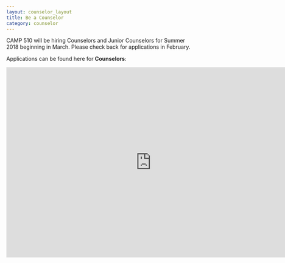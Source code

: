 ```yaml
---
layout: counselor_layout
title: Be a Counselor
category: counselor
---
```


CAMP 510 will be hiring Counselors and Junior Counselors for Summer 2018 beginning in March. Please check back for applications in February.
  

Applications can be found here for <span style="font-weight: bold;">Counselors</span>:
<br>

<!-- Responsive iFrame -->
<div class="Flexible-container">

<iframe src="https://docs.google.com/forms/d/e/1FAIpQLSdt8_7f5ZDrp84go5SdI6DEmmDzqi1a5QOhtQd3wBd5cRPARA/viewform?embedded=true" width="760" height="500" frameborder="0" marginheight="0" marginwidth="0">Loading...</iframe>


</div>







